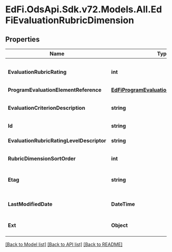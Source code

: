 # EdFi.OdsApi.Sdk.v72.Models.All.EdFiEvaluationRubricDimension

## Properties

Name | Type | Description | Notes
------------ | ------------- | ------------- | -------------
**EvaluationRubricRating** | **int** | The numeric rating associated with the evaluation rubric dimension. | 
**ProgramEvaluationElementReference** | [**EdFiProgramEvaluationElementReference**](EdFiProgramEvaluationElementReference.md) |  | 
**EvaluationCriterionDescription** | **string** | The evaluation criterion description for the evaluation rubric dimension. | 
**Id** | **string** |  | [optional] 
**EvaluationRubricRatingLevelDescriptor** | **string** | The rating level achieved for the evaluation rubric dimension. | [optional] 
**RubricDimensionSortOrder** | **int** | The sort order of the rubric dimension. | [optional] 
**Etag** | **string** | A unique system-generated value that identifies the version of the resource. | [optional] 
**LastModifiedDate** | **DateTime** | The date and time the resource was last modified. | [optional] 
**Ext** | **Object** | Extensions to the EvaluationRubricDimension entity. | [optional] 

[[Back to Model list]](../../README.md#documentation-for-models) [[Back to API list]](../../README.md#documentation-for-api-endpoints) [[Back to README]](../../README.md)

